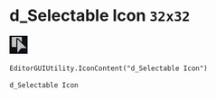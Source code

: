 # d_Selectable Icon `32x32`
<img src="/img/d_Selectable%20Icon.png" width=32 height=32>

``` CSharp
EditorGUIUtility.IconContent("d_Selectable Icon")
```
```
d_Selectable Icon
```
